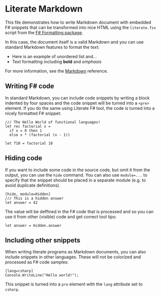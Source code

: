 ﻿Literate Markdown
=================

This file demonstrates how to write Markdown document with 
embedded F# snippets that can be transformed into nice HTML 
using the `literate.fsx` script from the [F# Formatting
package](http://fsprojects.github.io/FSharp.Formatting).

In this case, the document itself is a valid Markdown and 
you can use standard Markdown features to format the text:

 - Here is an example of unordered list and...
 - Text formatting including **bold** and _emphasis_

For more information, see the [Markdown][md] reference.

 [md]: http://daringfireball.net/projects/markdown


Writing F# code
---------------
In standard Markdown, you can include code snippets by 
writing a block indented by four spaces and the code 
snippet will be turned into a `<pre>` element. If you do 
the same using Literate F# tool, the code is turned into
a nicely formatted F# snippet:

    /// The Hello World of functional languages!
    let rec factorial x = 
      if x = 0 then 1 
      else x * (factorial (x - 1))

    let f10 = factorial 10


Hiding code
-----------

If you want to include some code in the source code, 
but omit it from the output, you can use the `hide` 
command. You can also use `module=...` to specify that 
the snippet should be placed in a separate module 
(e.g. to avoid duplicate definitions).

    [hide, module=Hidden]
    /// This is a hidden answer
    let answer = 42

The value will be deffined in the F# code that is 
processed and so you can use it from other (visible) 
code and get correct tool tips:

    let answer = Hidden.answer


Including other snippets
------------------------

When writing literate programs as Markdown documents, 
you can also include snippets in other languages. 
These will not be colorized and processed as F# 
code samples:

    [lang=csharp]
    Console.WriteLine("Hello world!");

This snippet is turned into a `pre` element with the
`lang` attribute set to `csharp`.